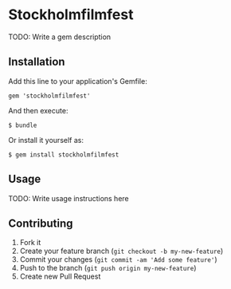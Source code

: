 # Stockholmfilmfest

TODO: Write a gem description

## Installation

Add this line to your application's Gemfile:

    gem 'stockholmfilmfest'

And then execute:

    $ bundle

Or install it yourself as:

    $ gem install stockholmfilmfest

## Usage

TODO: Write usage instructions here

## Contributing

1. Fork it
2. Create your feature branch (`git checkout -b my-new-feature`)
3. Commit your changes (`git commit -am 'Add some feature'`)
4. Push to the branch (`git push origin my-new-feature`)
5. Create new Pull Request
